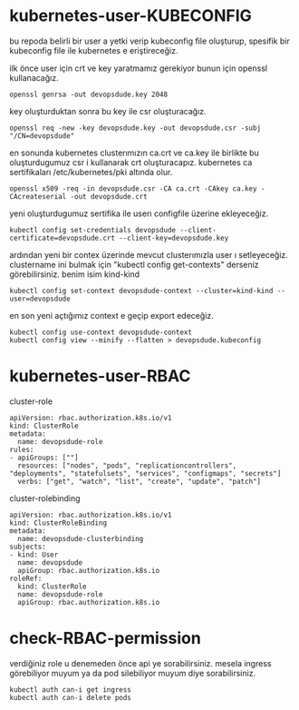 # kubernetes-user-KUBECONFIG

bu repoda belirli bir user a yetki verip kubeconfig file oluşturup, spesifik bir kubeconfig file ile kubernetes e eriştireceğiz.

ilk önce user için crt ve key yaratmamız gerekiyor bunun için openssl kullanacağız. 

```
openssl genrsa -out devopsdude.key 2048
```

key oluşturduktan sonra bu key ile csr oluşturacağız.
```
openssl req -new -key devopsdude.key -out devopsdude.csr -subj "/CN=devopsdude"
```

en sonunda kubernetes clusterımızın ca.crt ve ca.key ile birlikte bu oluşturdugumuz csr i kullanarak crt oluşturacapız. kubernetes ca sertifikaları /etc/kubernetes/pki altında olur.

```
openssl x509 -req -in devopsdude.csr -CA ca.crt -CAkey ca.key -CAcreateserial -out devopsdude.crt
````

yeni oluşturdugumuz sertifika ile userı configfile üzerine ekleyeceğiz.
```
kubectl config set-credentials devopsdude --client-certificate=devopsdude.crt --client-key=devopsdude.key
````

ardından yeni bir contex üzerinde mevcut clusterımızla user ı setleyeceğiz. clustername ini bulmak için "kubectl config get-contexts" derseniz görebilirsiniz. benim isim kind-kind

```
kubectl config set-context devopsdude-context --cluster=kind-kind --user=devopsdude
````

en son yeni açtığımız context e geçip export edeceğiz. 

```
kubectl config use-context devopsdude-context
kubectl config view --minify --flatten > devopsdude.kubeconfig
```

# kubernetes-user-RBAC

cluster-role

```
apiVersion: rbac.authorization.k8s.io/v1
kind: ClusterRole
metadata:
  name: devopsdude-role
rules:
- apiGroups: [""]
  resources: ["nodes", "pods", "replicationcontrollers", "deployments", "statefulsets", "services", "configmaps", "secrets"]
  verbs: ["get", "watch", "list", "create", "update", "patch"]

```

cluster-rolebinding

```
apiVersion: rbac.authorization.k8s.io/v1
kind: ClusterRoleBinding
metadata:
  name: devopsdude-clusterbinding
subjects:
- kind: User
  name: devopsdude
  apiGroup: rbac.authorization.k8s.io
roleRef:
  kind: ClusterRole
  name: devopsdude-role
  apiGroup: rbac.authorization.k8s.io
```


# check-RBAC-permission

verdiğiniz role u denemeden önce api ye sorabilirsiniz. mesela ingress görebiliyor muyum ya da pod silebiliyor muyum diye sorabilirsiniz.

```
kubectl auth can-i get ingress
kubectl auth can-i delete pods
